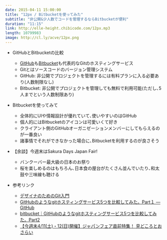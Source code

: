 ```yaml
---
date: 2015-04-11 15:00:00
title: "12px / Bitbucketを使ってみた"
subtitle: "非公開&少人数でコードを管理するならBitbucketが便利"
duration: "11:15"
link: http://elle-height.chibicode.com/12px.mp3
length: 10799983
image: http://cl.ly/acve/12px.png
---
```


* GitHubとBitbucketの比較
  * <a href="https://github.com/" target="_blank">GitHub</a>も<a href="https://bitbucket.org/" target="_blank">Bitbucket</a>も代表的なGitのホスティングサービス
  * Gitとはソースコードのバージョン管理システム
  * GitHub: 非公開でプロジェクトを管理するには有料プランに入る必要あり(人数制限なし)
  * Bitbucket: 非公開でプロジェクトを管理しても無料で利用可能(ただし､5人までという人数制限あり)

* Bitbucketを使ってみて
  * 全体的にUIや情報設計が優れていて､使いやすいのはGitHub
  * 個人的にはBitbucketのアイコンは可愛いくて好き
  * クライアント側のGitHubオーガニゼーションメンバーにしてもらえるのが一番良い
  * 諸事情でそれができなかった場合に､Bitbucketを利用するのが良さそう

* 【余談】今週末はSakura Days Japan Fair!
  * バンクーバー最大級の日本のお祭り
  * 桜を楽しめるのはもちろん､日本食の屋台がたくさん並んでいたり､和太鼓や三味線も聴ける

* 参考リンク
  * <a href="http://www.slideshare.net/dsuket/git-16343460?related=1" target="_blank">デザイナのためのGit入門</a>
  * <a href="http://bitwave.showcase-tv.com/git%E3%83%9B%E3%82%B9%E3%83%86%E3%82%A3%E3%83%B3%E3%82%B0%E3%82%B5%E3%83%BC%E3%83%93%E3%82%B9%E6%AF%94%E8%BC%83part%EF%BC%91/" target="_blank">GitHubのようなgitホスティングサービス5つを比較してみた。Part１ — GitHub</a>
  * <a href="http://bitwave.showcase-tv.com/git%E3%83%9B%E3%82%B9%E3%83%86%E3%82%A3%E3%83%B3%E3%82%B0%E3%82%B5%E3%83%BC%E3%83%93%E3%82%B9%E6%AF%94%E8%BC%83par2/" target="_blank">bitbucket｜GitHubのようなgitホスティングサービス5つを比較してみた。Part2</a>
  * <a href="http://lifevancouver.jp/2015/04/event/46436.html" target="_blank">【今週末4/11(土)・12(日)開催】ジャパンフェア直前特集！ 見どころとおさらい</a>